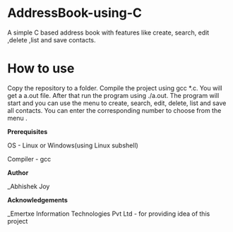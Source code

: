 # AddressBook-using-C
A simple C based address book with features like create, search, edit ,delete ,list and save contacts.

# How to use
Copy the repository to a folder. Compile the project using gcc *.c. You will get a a.out file. After that run the program using ./a.out. 
The program will start and you can use the menu to create, search, edit, delete, list and save all contacts. You can enter the corresponding 
number to choose from the menu . 

**Prerequisites**

OS - Linux or Windows(using Linux subshell)

Compiler - gcc

**Author** 

_Abhishek Joy

**Acknowledgements**

_Emertxe Information Technologies Pvt Ltd - for providing idea of this project

